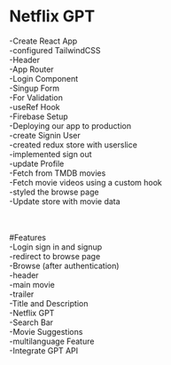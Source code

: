 # Netflix GPT
-Create React App <br>
-configured TailwindCSS <br>
-Header  <br>
-App Router <br>
-Login Component  <br>
-Singup Form  <br>
-For Validation  <br>
-useRef Hook  <br>
-Firebase Setup  <br>
-Deploying our app to production <br> 
-create Signin User  <br>
-created redux store with userslice <br> 
-implemented sign out <br> 
-update Profile <br> 
-Fetch from TMDB movies  <br>
-Fetch movie videos using a custom hook  <br>
-styled the browse page  <br>
-Update store with movie data  <br>

 <br> <br>
#Features  <br>
-Login sign in and signup  <br>
-redirect to browse page <br> 
-Browse (after authentication)  <br>
    -header  <br>
    -main movie  <br>
    -trailer  <br>
    -Title and Description  <br>
-Netflix GPT  <br>
-Search Bar  <br>
-Movie Suggestions  <br>
-multilanguage Feature  <br>
-Integrate GPT API  <br>

